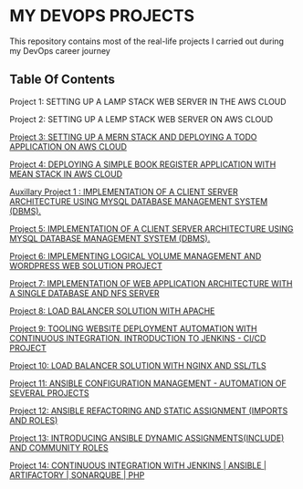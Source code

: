 # MY DEVOPS PROJECTS
This repository contains most of the real-life projects I carried out during my DevOps career journey

## Table Of Contents
Project 1: SETTING UP A LAMP STACK WEB SERVER IN THE AWS CLOUD

Project 2: SETTING UP A LEMP STACK WEB SERVER ON AWS CLOUD

[Project 3: SETTING UP A MERN STACK AND DEPLOYING A TODO APPLICATION ON AWS CLOUD](https://github.com/meetmayowa/DevOps-PBL/blob/main/project3.md)

[Project 4: DEPLOYING A SIMPLE BOOK REGISTER APPLICATION WITH MEAN STACK IN AWS CLOUD](https://github.com/meetmayowa/DevOps-PBL/blob/main/project4.md)

[Auxillary Project 1 : IMPLEMENTATION OF A CLIENT SERVER ARCHITECTURE USING MYSQL DATABASE MANAGEMENT SYSTEM (DBMS).](https://github.com/meetmayowa/DevOps-PBL/blob/main/project5.md)

[Project 5: IMPLEMENTATION OF A CLIENT SERVER ARCHITECTURE USING MYSQL DATABASE MANAGEMENT SYSTEM (DBMS).](https://github.com/meetmayowa/DevOps-PBL/blob/main/project5.md)

[Project 6: IMPLEMENTING LOGICAL VOLUME MANAGEMENT AND WORDPRESS WEB SOLUTION PROJECT](https://github.com/meetmayowa/DevOps-PBL/blob/main/Project6-Implementing_lvs_and_wordpress_web_solution_project/project6.md)

[Project 7: IMPLEMENTATION OF WEB APPLICATION ARCHITECTURE WITH A SINGLE DATABASE AND NFS SERVER](https://github.com/meetmayowa/DevOps-PBL/blob/main/Project7-Implementation_of_web_application_architecture_with_a_single_database_and_nfs_server/project7.md)


[Project 8: LOAD BALANCER SOLUTION WITH APACHE](https://github.com/meetmayowa/DevOps-PBL/blob/main/Project8_Load_balancer_solution_with_apache/project8.md)
 
 
[Project 9: TOOLING WEBSITE DEPLOYMENT AUTOMATION WITH CONTINUOUS INTEGRATION. INTRODUCTION TO JENKINS - CI/CD PROJECT](https://github.com/meetmayowa/DevOps-PBL/blob/main/Project9_Working_with_Jenkins_CICD_project/project9.md)


[Project 10: LOAD BALANCER SOLUTION WITH NGINX AND SSL/TLS](https://github.com/meetmayowa/DevOps-PBL/blob/main/Project10_Load_balancer_solution_with_NGINX_and_SSL_TLS/project10.md)


[Project 11: ANSIBLE CONFIGURATION MANAGEMENT - AUTOMATION OF SEVERAL PROJECTS](https://github.com/meetmayowa/DevOps-PBL/blob/main/Project6-Implementing_lvs_and_wordpress_web_solution_project/project11.md)

[Project 12: ANSIBLE REFACTORING AND STATIC ASSIGNMENT (IMPORTS AND ROLES)](https://github.com/meetmayowa/DevOps-PBL/blob/main/Project12_Ansible_Refactoring_And_Static_Assignement_(Imports_And_Roles)/project12.md)

[Project 13: INTRODUCING ANSIBLE DYNAMIC ASSIGNMENTS(INCLUDE) AND COMMUNITY ROLES](https://github.com/meetmayowa/DevOps-PBL/blob/main/Project13_Ansible_Dynamic_Assignments_(Include)_And_Community_Roles/project13.md)

[Project 14: CONTINUOUS INTEGRATION WITH JENKINS | ANSIBLE | ARTIFACTORY | SONARQUBE | PHP](https://github.com/meetmayowa/DevOps-PBL/blob/main/Project6-Implementing_lvs_and_wordpress_web_solution_project/project11.md)